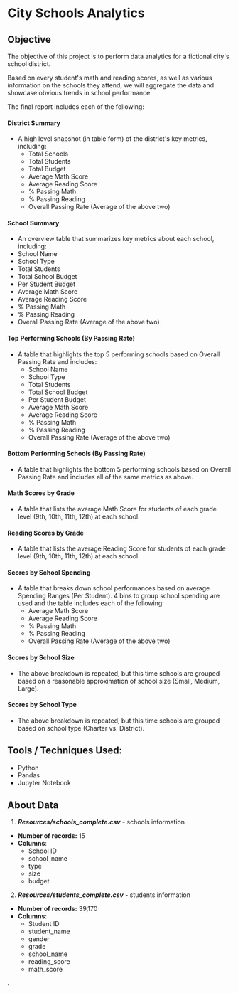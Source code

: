 # City Schools Analytics

## Objective

The objective of this project is to perform data analytics for a fictional city's school district.

Based on every student's math and reading scores, as well as various information on the schools they attend, we will aggregate the data and showcase obvious trends in school performance.

The final report includes each of the following:

#### District Summary

* A high level snapshot (in table form) of the district's key metrics, including:
  * Total Schools
  * Total Students
  * Total Budget
  * Average Math Score
  * Average Reading Score
  * % Passing Math
  * % Passing Reading
  * Overall Passing Rate (Average of the above two)

#### School Summary

-  An overview table that summarizes key metrics about each school, including:
  - School Name
  - School Type
  - Total Students
  - Total School Budget
  - Per Student Budget
  - Average Math Score
  - Average Reading Score
  - % Passing Math
  - % Passing Reading
  - Overall Passing Rate (Average of the above two)

#### Top Performing Schools (By Passing Rate)

* A table that highlights the top 5 performing schools based on Overall Passing Rate and includes:
  * School Name
  * School Type
  * Total Students
  * Total School Budget
  * Per Student Budget
  * Average Math Score
  * Average Reading Score
  * % Passing Math
  * % Passing Reading
  * Overall Passing Rate (Average of the above two)

#### Bottom Performing Schools (By Passing Rate)

* A table that highlights the bottom 5 performing schools based on Overall Passing Rate and includes all of the same metrics as above.

#### Math Scores by Grade

* A table that lists the average Math Score for students of each grade level (9th, 10th, 11th, 12th) at each school.

#### Reading Scores by Grade

* A table that lists the average Reading Score for students of each grade level (9th, 10th, 11th, 12th) at each school.

#### Scores by School Spending

* A table that breaks down school performances based on average Spending Ranges (Per Student). 4 bins to group school spending are used and the table includes each of the following:
  * Average Math Score
  * Average Reading Score
  * % Passing Math
  * % Passing Reading
  * Overall Passing Rate (Average of the above two)

#### Scores by School Size

* The above breakdown is repeated, but this time schools are grouped based on a reasonable approximation of school size (Small, Medium, Large).

#### Scores by School Type

* The above breakdown is repeated, but this time schools are grouped based on school type (Charter vs. District).



## Tools / Techniques Used:

- Python
- Pandas
- Jupyter Notebook

 

## About Data

1. ***Resources/schools_complete.csv*** -  schools information

- **Number of records:**	15
- **Columns**:
  - School ID
  - school_name
  - type
  - size
  - budget



2. ***Resources/students_complete.csv*** -  students information

- **Number of records:**	39,170
- **Columns**:
  - Student ID
  - student_name
  - gender
  - grade
  - school_name
  - reading_score
  - math_score



.